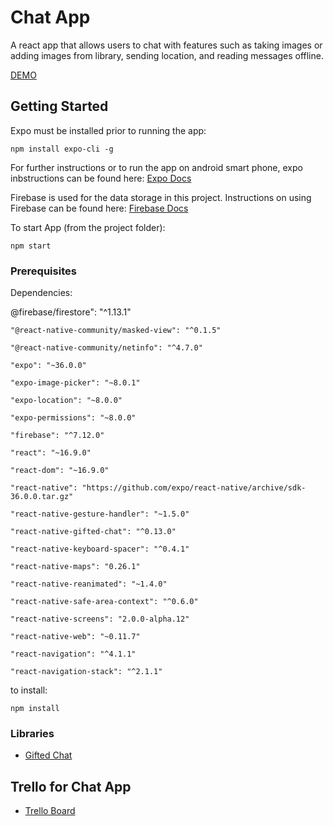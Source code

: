 # Chat App

A react app that allows users to chat with features such as taking images or adding images from library, sending location, and reading messages offline.

[DEMO](https://reactnative.gallery/FaridSafi/gifted-chat) 

## Getting Started

Expo must be installed prior to running the app:

```
npm install expo-cli -g
```

For further instructions or to run the app on android smart phone, expo inbstructions can be found here: [Expo Docs](https://docs.expo.io/) 

Firebase is used for the data storage in this project. Instructions on using Firebase can be found here: [Firebase Docs](https://firebase.google.com/docs)

To start App (from the project folder):

```
npm start
```

### Prerequisites

Dependencies:

@firebase/firestore": "^1.13.1"

    "@react-native-community/masked-view": "^0.1.5"

    "@react-native-community/netinfo": "^4.7.0"

    "expo": "~36.0.0"

    "expo-image-picker": "~8.0.1"

    "expo-location": "~8.0.0"

    "expo-permissions": "~8.0.0"

    "firebase": "^7.12.0"

    "react": "~16.9.0"

    "react-dom": "~16.9.0"

    "react-native": "https://github.com/expo/react-native/archive/sdk-36.0.0.tar.gz"

    "react-native-gesture-handler": "~1.5.0"

    "react-native-gifted-chat": "^0.13.0"

    "react-native-keyboard-spacer": "^0.4.1"

    "react-native-maps": "0.26.1"

    "react-native-reanimated": "~1.4.0"

    "react-native-safe-area-context": "^0.6.0"

    "react-native-screens": "2.0.0-alpha.12"

    "react-native-web": "~0.11.7"

    "react-navigation": "^4.1.1"

    "react-navigation-stack": "^2.1.1"

to install:


```
npm install
```

### Libraries

* [Gifted Chat](https://github.com/FaridSafi/react-native-gifted-chat/blob/master/README.md) 


## Trello for Chat App

* [Trello Board](https://trello.com/b/X7uvo7AE/native-mobile-chat-app) 